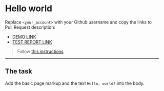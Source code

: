 # Hello world
Replace `<your_account>` with your Github username and copy the links to Pull Request description:
- [DEMO LINK](https://Ihor-Novakovskyi.github.io/layout_hello-world/)
- [TEST REPORT LINK](https://Ihor-Novakovskyi.github.io/layout_hello-world/report/html_report/)

> Follow [this instructions](https://mate-academy.github.io/layout_task-guideline/#how-to-solve-the-layout-tasks-on-github)
___

## The task 
Add the basic page markup and the text `Hello, world!` into the body.
